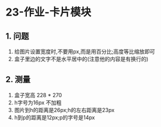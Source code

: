 # 23-作业-卡片模块

## 1. 问题

1. 给图片设置宽度时,不要用px,而是用百分比;高度等比缩放即可
2. 盒子里边的文字不是水平居中的(注意他的内容是有换行的)

## 2. 测量

1. 盒子宽高 228 * 270
2. h字号为16px 不加粗
3. 图片到h的距离是26px;h的左右距离是23px
4. h到p的距离是12px;p的字号是14px